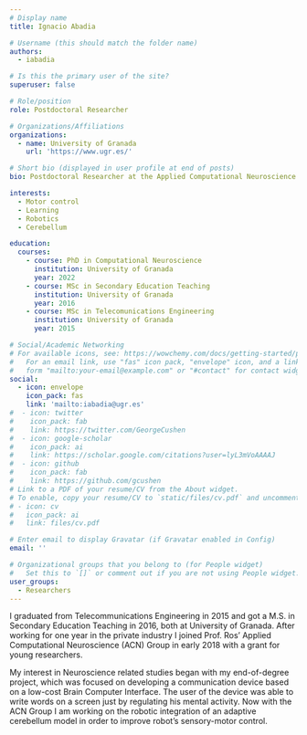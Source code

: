 ```yaml
---
# Display name
title: Ignacio Abadia

# Username (this should match the folder name)
authors:
  - iabadia

# Is this the primary user of the site?
superuser: false

# Role/position
role: Postdoctoral Researcher

# Organizations/Affiliations
organizations:
  - name: University of Granada
    url: 'https://www.ugr.es/'

# Short bio (displayed in user profile at end of posts)
bio: Postdoctoral Researcher at the Applied Computational Neuroscience Research Group at the University of Granada.

interests:
  - Motor control
  - Learning
  - Robotics
  - Cerebellum

education:
  courses:
    - course: PhD in Computational Neuroscience
      institution: University of Granada
      year: 2022
    - course: MSc in Secondary Education Teaching
      institution: University of Granada
      year: 2016
    - course: MSc in Telecomunications Engineering
      institution: University of Granada
      year: 2015

# Social/Academic Networking
# For available icons, see: https://wowchemy.com/docs/getting-started/page-builder/#icons
#   For an email link, use "fas" icon pack, "envelope" icon, and a link in the
#   form "mailto:your-email@example.com" or "#contact" for contact widget.
social:
  - icon: envelope
    icon_pack: fas
    link: 'mailto:iabadia@ugr.es'
#  - icon: twitter
#    icon_pack: fab
#    link: https://twitter.com/GeorgeCushen
#  - icon: google-scholar
#    icon_pack: ai
#    link: https://scholar.google.com/citations?user=lyL3mVoAAAAJ
#  - icon: github
#    icon_pack: fab
#    link: https://github.com/gcushen
# Link to a PDF of your resume/CV from the About widget.
# To enable, copy your resume/CV to `static/files/cv.pdf` and uncomment the lines below.
# - icon: cv
#   icon_pack: ai
#   link: files/cv.pdf

# Enter email to display Gravatar (if Gravatar enabled in Config)
email: ''

# Organizational groups that you belong to (for People widget)
#   Set this to `[]` or comment out if you are not using People widget.
user_groups:
  - Researchers
---
```


I graduated from Telecommunications Engineering in 2015 and got a M.S. in Secondary Education Teaching in 2016, both at University of Granada. After working for one year in the private industry I joined Prof. Ros’ Applied Computational Neuroscience (ACN) Group in early 2018 with a grant for young researchers.

My interest in Neuroscience related studies began with my end-of-degree project, which was focused on developing a communication device based on a low-cost Brain Computer Interface. The user of the device was able to write words on a screen just by regulating his mental activity. Now with the ACN Group I am working on the robotic integration of an adaptive cerebellum model in order to improve robot’s sensory-motor control.
